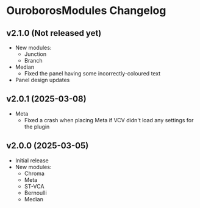 # OuroborosModules Changelog

## v2.1.0 (Not released yet)
  * New modules:
    * Junction
    * Branch
  * Median
    * Fixed the panel having some incorrectly-coloured text
  * Panel design updates

## v2.0.1 (2025-03-08)
  * Meta
    * Fixed a crash when placing Meta if VCV didn't load any settings for the plugin

## v2.0.0 (2025-03-05)
  * Initial release
  * New modules:
    * Chroma
    * Meta
    * ST-VCA
    * Bernoulli
    * Median